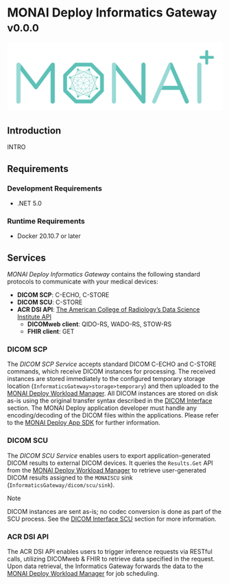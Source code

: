# MONAI Deploy Informatics Gateway <small>v0.0.0</small>

![NVIDIA](./images/MONAI-logo_color.svg)

## Introduction

INTRO

## Requirements

### Development Requirements

* .NET 5.0

### Runtime Requirements

* Docker 20.10.7 or later


## Services

*MONAI Deploy Informatics Gateway* contains the following standard protocols to communicate with your medical devices:

* **DICOM SCP**: C-ECHO, C-STORE
* **DICOM SCU**: C-STORE
* **ACR DSI API**: [The American College of Radiology’s Data Science Institute API](https://www.acrdsi.org/-/media/DSI/Files/ACR-DSI-Model-API.pdf)
  * **DICOMweb client**: QIDO-RS, WADO-RS, STOW-RS
  * **FHIR client**: GET

### DICOM SCP

The *DICOM SCP Service* accepts standard DICOM C-ECHO and C-STORE commands, which receive DICOM instances for processing. The received instances are stored immediately to the configured temporary storage location (`InformaticsGateway>storage>temporary`) and then uploaded to the [MONAI Deploy Workload Manager](https://github.com/Project-MONAI/monai-deploy-workload-manager). All DICOM instances are stored on disk as-is using the original transfer syntax described in
the [DICOM Interface](./compliance/dicom.md#dicom-scp) section. The MONAI Deploy application developer must handle any encoding/decoding of the DICOM files within the applications. Please refer to the [MONAI Deploy App SDK](https://github.com/Project-MONAI/monai-deploy-app-sdk) for further information.

### DICOM SCU

The *DICOM SCU Service* enables users to export application-generated DICOM results to external DICOM devices. It queries the `Results.Get` API from the [MONAI Deploy Workload Manager](https://github.com/Project-MONAI/monai-deploy-workload-manager) to retrieve user-generated DICOM results assigned to the `MONAISCU` sink (`InformaticsGateway/dicom/scu/sink`).

> [!Note]
> DICOM instances are sent as-is; no codec conversion is done as part of the SCU process. 
> See the [DICOM Interface SCU](./compliance/dicom.md#dimse-services-scu) section for more information.

### ACR DSI API

The ACR DSI API enables users to trigger inference requests via RESTful calls, utilizing DICOMweb & FHIR to retrieve data specified in the request.  Upon data retrieval, the Informatics Gateway forwards the data to the [MONAI Deploy Workload Manager](https://github.com/Project-MONAI/monai-deploy-workload-manager) for job scheduling.